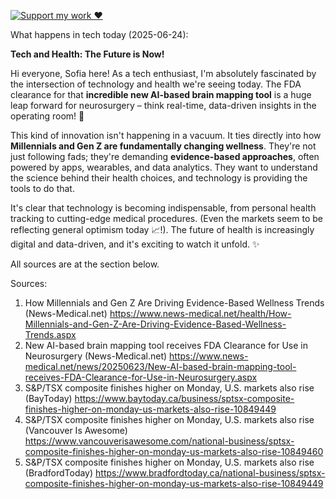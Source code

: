 [![Support my work ❤️](https://img.shields.io/badge/Support%20my%20work%20❤️-orange?style=for-the-badge&logo=patreon&logoColor=white)](https://www.patreon.com/c/orobocigano)

What happens in tech today (2025-06-24):

**Tech and Health: The Future is Now!**

Hi everyone, Sofia here! As a tech enthusiast, I'm absolutely fascinated by the intersection of technology and health we're seeing today. The FDA clearance for that **incredible new AI-based brain mapping tool** is a huge leap forward for neurosurgery – think real-time, data-driven insights in the operating room! 🧠

This kind of innovation isn't happening in a vacuum. It ties directly into how **Millennials and Gen Z are fundamentally changing wellness**. They're not just following fads; they're demanding **evidence-based approaches**, often powered by apps, wearables, and data analytics. They want to understand the science behind their health choices, and technology is providing the tools to do that.

It's clear that technology is becoming indispensable, from personal health tracking to cutting-edge medical procedures. (Even the markets seem to be reflecting general optimism today 📈!). The future of health is increasingly digital and data-driven, and it's exciting to watch it unfold. ✨

All sources are at the section below.

Sources:
1. How Millennials and Gen Z Are Driving Evidence-Based Wellness Trends (News-Medical.net)
   https://www.news-medical.net/health/How-Millennials-and-Gen-Z-Are-Driving-Evidence-Based-Wellness-Trends.aspx
2. New AI-based brain mapping tool receives FDA Clearance for Use in Neurosurgery (News-Medical.net)
   https://www.news-medical.net/news/20250623/New-AI-based-brain-mapping-tool-receives-FDA-Clearance-for-Use-in-Neurosurgery.aspx
3. S&P/TSX composite finishes higher on Monday, U.S. markets also rise (BayToday)
   https://www.baytoday.ca/business/sptsx-composite-finishes-higher-on-monday-us-markets-also-rise-10849449
4. S&P/TSX composite finishes higher on Monday, U.S. markets also rise (Vancouver Is Awesome)
   https://www.vancouverisawesome.com/national-business/sptsx-composite-finishes-higher-on-monday-us-markets-also-rise-10849460
5. S&P/TSX composite finishes higher on Monday, U.S. markets also rise (BradfordToday)
   https://www.bradfordtoday.ca/national-business/sptsx-composite-finishes-higher-on-monday-us-markets-also-rise-10849449